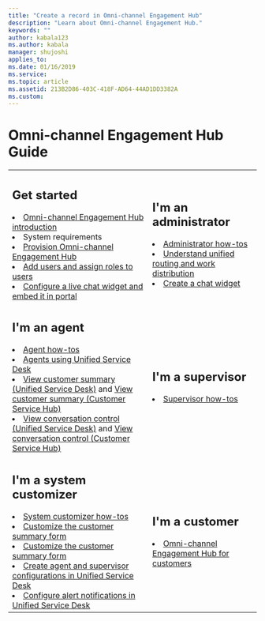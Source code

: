 ```yaml
---
title: "Create a record in Omni-channel Engagement Hub"
description: "Learn about Omni-channel Engagement Hub."
keywords: ""
author: kabala123
ms.author: kabala
manager: shujoshi
applies_to: 
ms.date: 01/16/2019
ms.service: 
ms.topic: article
ms.assetid: 213B2D86-403C-418F-AD64-44AD1DD3382A
ms.custom: 
---
```


# Omni-channel Engagement Hub Guide

<table>
<tr>
<td>

<h2> Get started </h2>
<li><a href="introduction-omni-channel.md" data-raw-source="[Omni-channel Engagement Hub introduction](introduction-omni-channel.md)">Omni-channel Engagement Hub introduction</a></li>
<li>System requirements</li>
<li><a href="administrator/omni-channel-provision-license.md" data-raw-source="[Provision Omni-channel Engagement Hub](administrator/omni-channel-provision-license.md)">Provision Omni-channel Engagement Hub</a></li>
<li><a href="administrator/users-user-profiles.md" data-raw-source="[Add users and assign roles to users](administrator/users-user-profiles.md)">Add users and assign roles to users</a></li>
<li><a href="administrator/configure-live-chat.md" data-raw-source="[Configure a live chat widget and embed it in portal](administrator/configure-live-chat.md)">Configure a live chat widget and embed it in portal</a></li>
</td>
<td>

<h2> I'm an administrator </h2>

<li><a href="administrator/omni-channel-engagement-hub-administrator.md#how-to-topics" data-raw-source="[Administrator how-tos](administrator/omni-channel-engagement-hub-administrator.md#how-to-topics)">Administrator how-tos</a></li>
<li><a href="administrator/unified-routing-work-distribution.md" data-raw-source="[Understand unified routing and work distribution](administrator/unified-routing-work-distribution.md)"> Understand unified routing and work distribution</a></li>
<li><a href="administrator/set-up-chat-widget.md" data-raw-source="[Create a chat widget](administrator/set-up-chat-widget.md)">Create a chat widget</a></li>
</td>
</tr>
<tr>
<td>

<h2> I'm an agent </h2>

<li><a href="agent/agent-usd/omni-channel-engagement-hub-agent.md" data-raw-source="[Agent how-tos](agent/agent-usd/omni-channel-engagement-hub-agent.md)">Agent how-tos</a></li>
<li><a href="agent/agent-usd/omni-channel-engagement-hub-agent.md" data-raw-source="[Agents using Unified Service Desk
](agent/agent-usd/omni-channel-engagement-hub-agent.md)">Agents using Unified Service Desk
</a></li>
<li><a href="agent/agent-usd/customer360-overview-existing-challenges.md" data-raw-source="[View customer summary (Unified Service Desk)](agent/agent-usd/customer360-overview-existing-challenges.md)">View customer summary (Unified Service Desk)</a> and <a href="agent/agent-csh/csh-customer-360-overview-of-the-existing-challenges.md" data-raw-source="[View customer summary (Customer Service Hub)](agent/agent-csh/csh-customer-360-overview-of-the-existing-challenges.md)">View customer summary (Customer Service Hub)</a> </li>
<li><a href="agent/agent-usd/left-control-panel.md" data-raw-source="[View conversation control (Unified Service Desk)](agent/agent-usd/left-control-panel.md)">View conversation control (Unified Service Desk)</a> and <a href="agent/agent-csh/csh-conversation-control.md" data-raw-source="[View conversation control (Customer Service Hub)](agent/agent-csh/csh-conversation-control.md)">View conversation control (Customer Service Hub)</a></li>
</td>
<td>

<h2> I'm a supervisor  </h2>

<li><a href="supervisor/omni-channel-engagement-hub-supervisor.md" data-raw-source="[Supervisor how-tos](supervisor/omni-channel-engagement-hub-supervisor.md)">Supervisor how-tos</a></li>
</td>
</tr>
<tr>
<td>

<h2> I'm a system customizer  </h2>

<li><a href="customizer/omni-channel-engagement-hub-customizer.md" data-raw-source="[System customizer how-tos](customizer/omni-channel-engagement-hub-customizer.md)">System customizer how-tos</a></li>
<li><a href="customizer/customize-customer-360-page.md" data-raw-source="[Customize the customer summary form](customizer/customize-customer-360-page.md)">Customize the customer summary form</a></li>
<li><a href="customizer/customize-conversation-form.md" data-raw-source="[Customize the conversation forms](customizer/customize-conversation-form.md)">Customize the customer summary form</a></li>
<li><a href="customizer/create-agent-supervisor-configurations-unified-service-desk.md" data-raw-source="[Create agent and supervisor configurations in Unified Service Desk](customizer/create-agent-supervisor-configurations-unified-service-desk.md)">Create agent and supervisor configurations in Unified Service Desk</a></li>
<li><a href="customizer/configure-alert-notification-unified-service-desk.md" data-raw-source="[Configure alert notifications in Unified Service Desk](customizer/configure-alert-notification-unified-service-desk.md)">Configure alert notifications in Unified Service Desk</a></li>
</td>
<td>

<h2> I'm a customer</h2>

<li><a href="customer/omni-channel-engagement-hub-customer.md" data-raw-source="[Omni-channel Engagement Hub for customers](customer/omni-channel-engagement-hub-customer.md)">Omni-channel Engagement Hub for customers</a></li>
</td>
</tr>
</table>
